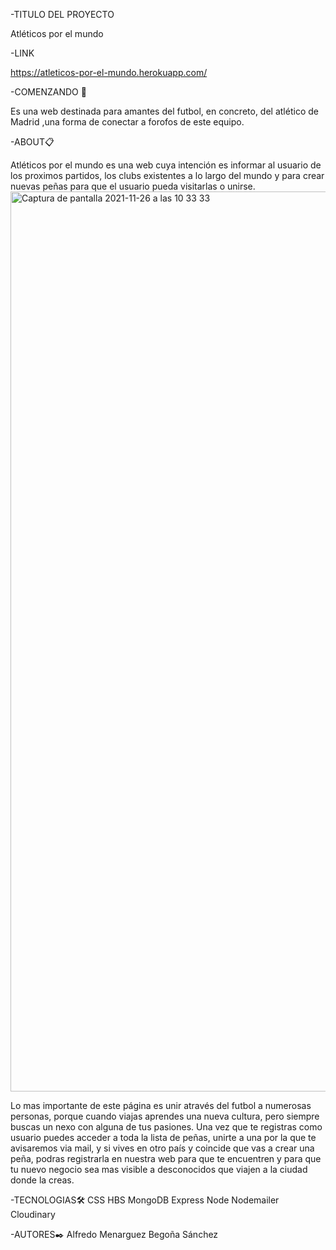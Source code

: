 -TITULO DEL PROYECTO 

Atléticos por el mundo

-LINK

https://atleticos-por-el-mundo.herokuapp.com/

-COMENZANDO 🚀

Es una web destinada para amantes del futbol, en concreto, del atlético de Madrid ,una forma de conectar a forofos de este equipo.

-ABOUT📋

Atléticos por el mundo es una web  cuya intención es informar al usuario de los proximos partidos, los clubs existentes a lo largo del mundo y para crear nuevas peñas para que el usuario pueda visitarlas o unirse.
<img width="1440" alt="Captura de pantalla 2021-11-26 a las 10 33 33" src="https://user-images.githubusercontent.com/90830053/143559277-7f8c5f8f-24bf-4920-ba59-4f0dc469f715.png">


Lo mas importante de este página es unir através del futbol a numerosas personas, porque cuando viajas aprendes una nueva cultura, pero siempre buscas un nexo con alguna de tus pasiones.
Una vez que te registras como usuario puedes acceder a toda la lista de peñas, unirte a una por la que te avisaremos via mail,
y si vives en otro país y coincide que vas a crear una peña, podras registrarla en nuestra web para que te encuentren y para que tu nuevo negocio sea mas visible a desconocidos que viajen a la ciudad donde la creas.

-TECNOLOGIAS🛠️
CSS
HBS
MongoDB
Express
Node
Nodemailer
Cloudinary

-AUTORES✒️
Alfredo Menarguez 
Begoña Sánchez



